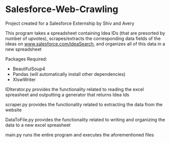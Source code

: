 # Salesforce-Web-Crawling
Project created for a Salesforce Externship by Shiv and Avery

This program takes a spreadsheet containing Idea IDs (that are presorted by number of upvotes), scrapes/extracts the corresponding data
fields of the ideas on www.salesforce.com/ideaSearch, and organizes all of this data in a new spreadsheet

Packages Required:
  - BeautifulSoup4
  - Pandas (will automatically install other dependencies)
  - XlswWriter

IDIterator.py provides the functionality related to reading the excel spreasheet and outputting a generator that returns Idea Ids

scraper.py provides the functionality related to extracting the data from the website

DataToFile.py provides the functionality related to writing and organizing the data to a new excel spreasheet

main.py runs the entire program and executes the aforementioned files

